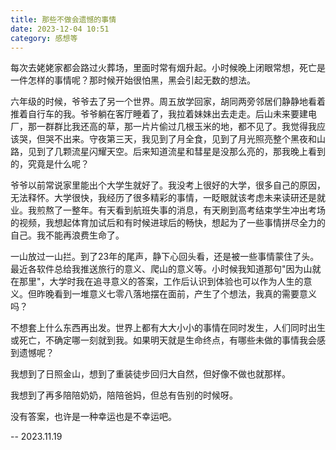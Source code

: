 ```yaml
---
title: 那些不做会遗憾的事情
date: 2023-12-04 10:51
category: 感想等
---
```


<!--more-->

每次去姥姥家都会路过火葬场，里面时常有烟升起。小时候晚上闭眼常想，死亡是一件怎样的事情呢？那时候开始很怕黑，黑会引起无数的想法。

六年级的时候，爷爷去了另一个世界。周五放学回家，胡同两旁邻居们静静地看着推着自行车的我。爷爷躺在客厅睡着了，我拉着妹妹出去走走。后山未来要建电厂，那一群群比我还高的草，那一片片偷过几根玉米的地，都不见了。我觉得我应该哭，但哭不出来。守夜第三天，我见到了月全食，见到了月光照亮整个黑夜和山路，见到了几颗流星闪耀天空。后来知道流星和彗星是没那么亮的，那我晚上看到的，究竟是什么呢？

爷爷以前常说家里能出个大学生就好了。我没考上很好的大学，很多自己的原因，无法释怀。大学很快，我经历了很多精彩的事情，一眨眼就该考虑未来读研还是就业。我煎熬了一整年。有天看到航班失事的消息，有天刷到高考结束学生冲出考场的视频，我想起体育加试后和有时候进球后的畅快，想起为了一些事情拼尽全力的自己。我不能再浪费生命了。

一山放过一山拦。到了23年的尾声，静下心回头看，还是被一些事情蒙住了头。最近各软件总给我推送旅行的意义、爬山的意义等。小时候我知道那句"因为山就在那里"，大学时我在追寻意义的答案，工作后认识到体验也可以作为人生的意义。但昨晚看到一堆意义七零八落地摆在面前，产生了个想法，我真的需要意义吗？

不想套上什么东西再出发。世界上都有大大小小的事情在同时发生，人们同时出生或死亡，不确定哪一刻就到我。如果明天就是生命终点，有哪些未做的事情我会感到遗憾呢？

我想到了日照金山，想到了重装徒步回归大自然，但好像不做也就那样。

我想到了再多陪陪奶奶，陪陪爸妈，但总有告别的时候呀。

没有答案，也许是一种幸运也是不幸运吧。

-- 2023.11.19